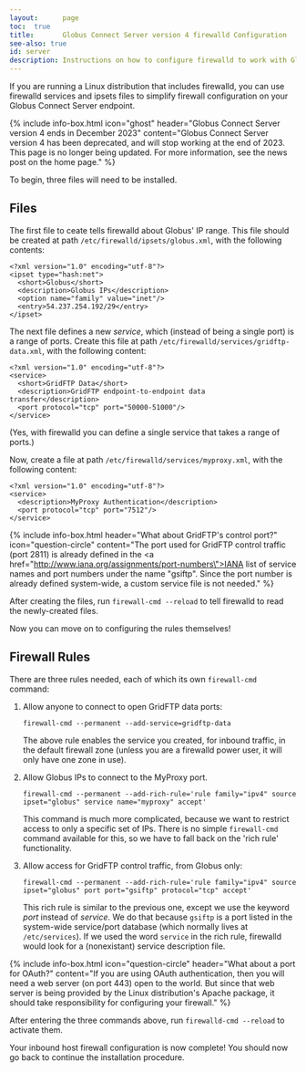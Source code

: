 ```yaml
---
layout:      page
toc:  true
title:       Globus Connect Server version 4 firewalld Configuration
see-also: true
id: server
description: Instructions on how to configure firewalld to work with Globus Connect Server version 4.
---
```


If you are running a Linux distribution that includes firewalld, you can use
firewalld services and ipsets files to simplify firewall configuration on your
Globus Connect Server endpoint.

{% include info-box.html
   icon="ghost"
   header="Globus Connect Server version 4 ends in December 2023"
   content="Globus Connect Server version 4 has been deprecated, and will stop working at the end of 2023.  This page is no longer being updated.  For more information, see the news post on the home page."
%}

To begin, three files will need to be installed.

## Files

The first file to ceate tells firewalld about Globus' IP range.  This file
should be created at path `/etc/firewalld/ipsets/globus.xml`, with the
following contents:

```
<?xml version="1.0" encoding="utf-8"?>
<ipset type="hash:net">
  <short>Globus</short>
  <description>Globus IPs</description>
  <option name="family" value="inet"/>
  <entry>54.237.254.192/29</entry>
</ipset>
```

The next file defines a new _service_, which (instead of being a single port)
is a range of ports.  Create this file at path
`/etc/firewalld/services/gridftp-data.xml`, with the following content:

```
<?xml version="1.0" encoding="utf-8"?>
<service>
  <short>GridFTP Data</short>
  <description>GridFTP endpoint-to-endpoint data transfer</description>
  <port protocol="tcp" port="50000-51000"/>
</service>
```

(Yes, with firewalld you can define a single service that takes a range of
ports.)

Now, create a file at path `/etc/firewalld/services/myproxy.xml`, with the
following content:

```
<?xml version="1.0" encoding="utf-8"?>
<service>
  <description>MyProxy Authentication</description>
  <port protocol="tcp" port="7512"/>
</service>
```

{% include info-box.html
   header="What about GridFTP's control port?"
   icon="question-circle"
   content="The port used for GridFTP control traffic (port 2811) is already defined in the
<a href=\"http://www.iana.org/assignments/port-numbers\">IANA list of service names and port numbers</a> under the name \"gsiftp\".  Since the port number is already defined system-wide, a custom service file is not needed."
%}

After creating the files, run `firewall-cmd --reload` to tell firewalld to read
the newly-created files.

Now you can move on to configuring the rules themselves!

## Firewall Rules

There are three rules needed, each of which its own `firewall-cmd` command:

1. Allow anyone to connect to open GridFTP data ports:

   `firewall-cmd --permanent --add-service=gridftp-data`

   The above rule enables the service you created, for inbound traffic, in the
   default firewall zone (unless you are a firewalld power user, it will
   only have one zone in use).

2. Allow Globus IPs to connect to the MyProxy port.

   `firewall-cmd --permanent --add-rich-rule='rule family="ipv4" source ipset="globus" service name="myproxy" accept'`

   This command is much more complicated, because we want to restrict access to
   only a specific set of IPs.  There is no simple `firewall-cmd` command
   available for this, so we have to fall back on the 'rich rule' functionality.

3. Allow access for GridFTP control traffic, from Globus only:

   `firewall-cmd --permanent --add-rich-rule='rule family="ipv4" source ipset="globus" port port="gsiftp" protocol="tcp" accept'`

   This rich rule is similar to the previous one, except we use the keyword
   _port_ instead of _service_.  We do that because `gsiftp` is a port listed in
   the system-wide service/port database (which normally lives at
   `/etc/services`).  If we used the word `service` in the rich rule, firewalld
   would look for a (nonexistant) service description file.

{% include info-box.html
   icon="question-circle"
   header="What about a port for OAuth?"
   content="If you are using OAuth authentication, then you will need a web server (on port 443) open to the world.  But since that web server is being provided by the Linux distribution's Apache package, it should take responsibility for configuring your firewall."
%}

After entering the three commands above, run `firewalld-cmd --reload` to
activate them.

Your inbound host firewall configuration is now complete!  You should now go
back to continue the installation procedure.




